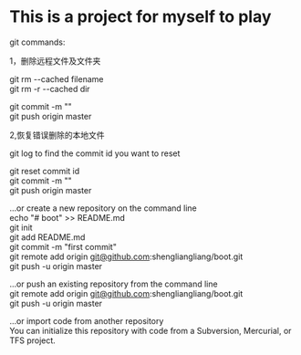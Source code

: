 # This is a project for myself to play


git commands:  

1，删除远程文件及文件夹  

git rm --cached  filename  
git rm -r --cached dir  

git commit -m ""  
git push origin master  

2,恢复错误删除的本地文件  

git log   to  find the commit id you want to reset  

git reset commit id  
git commit -m ""  
git push origin master  


…or create a new repository on the command line  
echo "# boot" >> README.md  
git init  
git add README.md  
git commit -m "first commit"  
git remote add origin git@github.com:shengliangliang/boot.git  
git push -u origin master  

…or push an existing repository from the command line  
git remote add origin git@github.com:shengliangliang/boot.git  
git push -u origin master  

…or import code from another repository  
You can initialize this repository with code from a Subversion, Mercurial, or TFS project.  
